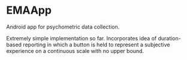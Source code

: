 # EMAApp
Android app for psychometric data collection.

Extremely simple implementation so far. Incorporates idea of duration-based reporting in which a button is held to represent a subjective experience on a continuous scale with no upper bound. 
